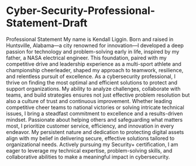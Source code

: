 # Cyber-Security-Professional-Statement-Draft 
Professional Statement
My name is Kendall Liggin. Born and raised in Huntsville, Alabama—a city renowned for innovation—I developed a deep passion for technology and problem-solving early in life, inspired by my father, a NASA electrical engineer. This foundation, paired with my competitive drive and leadership experience as a multi-sport athlete and championship cheerleader, shaped my approach to teamwork, resilience, and relentless pursuit of excellence.
As a cybersecurity professional, I thrive on finding the most optimal and efficient solutions to protect and support organizations. My ability to analyze challenges, collaborate with teams, and build strategies ensures not just effective problem resolution but also a culture of trust and continuous improvement. Whether leading competitive cheer teams to national victories or solving intricate technical issues, I bring a steadfast commitment to excellence and a results-driven mindset.
Passionate about helping others and safeguarding what matters most, I prioritize customer service, efficiency, and innovation in every endeavor. My persistent nature and dedication to protecting digital assets align with my belief in delivering secure, effective solutions tailored to organizational needs. Actively pursuing my Security+ certification, I am eager to leverage my technical expertise, problem-solving skills, and collaborative abilities to make a meaningful impact in cybersecurity.
